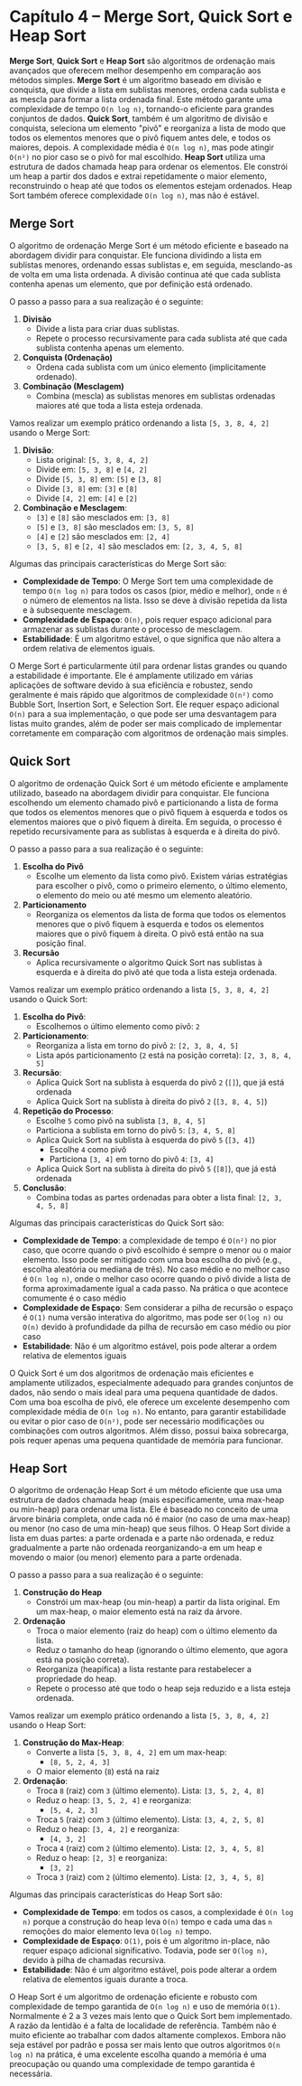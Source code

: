 # Capítulo 4 – Merge Sort, Quick Sort e Heap Sort

**Merge Sort**, **Quick Sort** e **Heap Sort** são algoritmos de ordenação mais avançados que oferecem melhor desempenho em comparação aos métodos simples. **Merge Sort** é um algoritmo baseado em divisão e conquista, que divide a lista em sublistas menores, ordena cada sublista e as mescla para formar a lista ordenada final. Este método garante uma complexidade de tempo `O(n log n)`, tornando-o eficiente para grandes conjuntos de dados. **Quick Sort**, também é um algoritmo de divisão e conquista, seleciona um elemento "pivô" e reorganiza a lista de modo que todos os elementos menores que o pivô fiquem antes dele, e todos os maiores, depois. A complexidade média é `O(n log n)`, mas pode atingir `O(n²)` no pior caso se o pivô for mal escolhido. **Heap Sort** utiliza uma estrutura de dados chamada heap para ordenar os elementos. Ele constrói um heap a partir dos dados e extrai repetidamente o maior elemento, reconstruindo o heap até que todos os elementos estejam ordenados. Heap Sort também oferece complexidade `O(n log n)`, mas não é estável.

## Merge Sort

O algoritmo de ordenação Merge Sort é um método eficiente e baseado na abordagem dividir para conquistar. Ele funciona dividindo a lista em sublistas menores, ordenando essas sublistas e, em seguida, mesclando-as de volta em uma lista ordenada. A divisão continua até que cada sublista contenha apenas um elemento, que por definição está ordenado.

O passo a passo para a sua realização é o seguinte:

1. **Divisão**
   - Divide a lista para criar duas sublistas.
   - Repete o processo recursivamente para cada sublista até que cada sublista contenha apenas um elemento.
2. **Conquista (Ordenação)**
   - Ordena cada sublista com um único elemento (implicitamente ordenado).
3. **Combinação (Mesclagem)**
   - Combina (mescla) as sublistas menores em sublistas ordenadas maiores até que toda a lista esteja ordenada.

Vamos realizar um exemplo prático ordenando a lista `[5, 3, 8, 4, 2]` usando o Merge Sort:

1. **Divisão**:
   - Lista original: `[5, 3, 8, 4, 2]`
   - Divide em: `[5, 3, 8]` e `[4, 2]`
   - Divide `[5, 3, 8]` em: `[5]` e `[3, 8]`
   - Divide `[3, 8]` em: `[3]` e `[8]`
   - Divide `[4, 2]` em: `[4]` e `[2]`
2. **Combinação e Mesclagem**:
   - `[3]` e `[8]` são mesclados em: `[3, 8]`
   - `[5]` e `[3, 8]` são mesclados em: `[3, 5, 8]`
   - `[4]` e `[2]` são mesclados em: `[2, 4]`
   - `[3, 5, 8]` e `[2, 4]` são mesclados em: `[2, 3, 4, 5, 8]`

Algumas das principais características do Merge Sort são:

- **Complexidade de Tempo**: O Merge Sort tem uma complexidade de tempo `O(n log n)` para todos os casos (pior, médio e melhor), onde `n` é o número de elementos na lista. Isso se deve à divisão repetida da lista e à subsequente mesclagem.
- **Complexidade de Espaço**: `O(n)`, pois requer espaço adicional para armazenar as sublistas durante o processo de mesclagem.
- **Estabilidade**: É um algoritmo estável, o que significa que não altera a ordem relativa de elementos iguais.

O Merge Sort é particularmente útil para ordenar listas grandes ou quando a estabilidade é importante. Ele é amplamente utilizado em várias aplicações de software devido à sua eficiência e robustez, sendo geralmente é mais rápido que algoritmos de complexidade `O(n²)` como Bubble Sort, Insertion Sort, e Selection Sort. Ele requer espaço adicional `O(n)` para a sua implementação, o que pode ser uma desvantagem para listas muito grandes, além de poder ser mais complicado de implementar corretamente em comparação com algoritmos de ordenação mais simples.

## Quick Sort

O algoritmo de ordenação Quick Sort é um método eficiente e amplamente utilizado, baseado na abordagem dividir para conquistar. Ele funciona escolhendo um elemento chamado pivô e particionando a lista de forma que todos os elementos menores que o pivô fiquem à esquerda e todos os elementos maiores que o pivô fiquem à direita. Em seguida, o processo é repetido recursivamente para as sublistas à esquerda e à direita do pivô. 

O passo a passo para a sua realização é o seguinte:

1. **Escolha do Pivô**
   - Escolhe um elemento da lista como pivô. Existem várias estratégias para escolher o pivô, como o primeiro elemento, o último elemento, o elemento do meio ou até mesmo um elemento aleatório.
2. **Particionamento**
   - Reorganiza os elementos da lista de forma que todos os elementos menores que o pivô fiquem à esquerda e todos os elementos maiores que o pivô fiquem à direita. O pivô está então na sua posição final.
3. **Recursão**
   - Aplica recursivamente o algoritmo Quick Sort nas sublistas à esquerda e à direita do pivô até que toda a lista esteja ordenada.

Vamos realizar um exemplo prático ordenando a lista `[5, 3, 8, 4, 2]` usando o Quick Sort:

1. **Escolha do Pivô**:
   - Escolhemos o último elemento como pivô: `2`
2. **Particionamento**:
   - Reorganiza a lista em torno do pivô `2`: `[2, 3, 8, 4, 5]`
   - Lista após particionamento (`2` está na posição correta): `[2, 3, 8, 4, 5]`
3. **Recursão**:
   - Aplica Quick Sort na sublista à esquerda do pivô `2` (`[]`), que já está ordenada
   - Aplica Quick Sort na sublista à direita do pivô `2` (`[3, 8, 4, 5]`)
4. **Repetição do Processo**:
   - Escolhe `5` como pivô na sublista `[3, 8, 4, 5]`
   - Particiona a sublista em torno do pivô `5`: `[3, 4, 5, 8]`
   - Aplica Quick Sort na sublista à esquerda do pivô `5` (`[3, 4]`)
      - Escolhe `4` como pivô
      - Particiona `[3, 4]` em torno do pivô `4`: `[3, 4]`
   - Aplica Quick Sort na sublista à direita do pivô `5` (`[8]`), que já está ordenada
5. **Conclusão**:
   - Combina todas as partes ordenadas para obter a lista final: `[2, 3, 4, 5, 8]`

Algumas das principais características do Quick Sort são:

- **Complexidade de Tempo**: a complexidade de tempo é `O(n²)` no pior caso, que ocorre quando o pivô escolhido é sempre o menor ou o maior elemento. Isso pode ser mitigado com uma boa escolha do pivô (e.g., escolha aleatória ou mediana de três). No caso médio e no melhor caso é `O(n log n)`, onde o melhor caso ocorre quando o pivô divide a lista de forma aproximadamente igual a cada passo. Na prática o que acontece comumente é o caso médio
- **Complexidade de Espaço**: Sem considerar a pilha de recursão o espaço é `O(1)` numa versão interativa do algoritmo, mas pode ser `O(log n)` ou `O(n)` devido à profundidade da pilha de recursão em caso médio ou pior caso
- **Estabilidade**: Não é um algoritmo estável, pois pode alterar a ordem relativa de elementos iguais

O Quick Sort é um dos algoritmos de ordenação mais eficientes e amplamente utilizados, especialmente adequado para grandes conjuntos de dados, não sendo o mais ideal para uma pequena quantidade de dados. Com uma boa escolha de pivô, ele oferece um excelente desempenho com complexidade média de `O(n log n)`. No entanto, para garantir estabilidade ou evitar o pior caso de `O(n²)`, pode ser necessário modificações ou combinações com outros algoritmos. Além disso, possui baixa sobrecarga, pois requer apenas uma pequena quantidade de memória para funcionar.

## Heap Sort

O algoritmo de ordenação Heap Sort é um método eficiente que usa uma estrutura de dados chamada heap (mais especificamente, uma max-heap ou min-heap) para ordenar uma lista. Ele é baseado no conceito de uma árvore binária completa, onde cada nó é maior (no caso de uma max-heap) ou menor (no caso de uma min-heap) que seus filhos. O Heap Sort divide a lista em duas partes: a parte ordenada e a parte não ordenada, e reduz gradualmente a parte não ordenada reorganizando-a em um heap e movendo o maior (ou menor) elemento para a parte ordenada.

O passo a passo para a sua realização é o seguinte:

1. **Construção do Heap**
   - Constrói um max-heap (ou min-heap) a partir da lista original. Em um max-heap, o maior elemento está na raiz da árvore.
2. **Ordenação**
   - Troca o maior elemento (raiz do heap) com o último elemento da lista.
   - Reduz o tamanho do heap (ignorando o último elemento, que agora está na posição correta).
   - Reorganiza (heapifica) a lista restante para restabelecer a propriedade do heap.
   - Repete o processo até que todo o heap seja reduzido e a lista esteja ordenada.

Vamos realizar um exemplo prático ordenando a lista `[5, 3, 8, 4, 2]` usando o Heap Sort:

1. **Construção do Max-Heap**:
   - Converte a lista `[5, 3, 8, 4, 2]` em um max-heap:
      - `[8, 5, 2, 4, 3]`
   - O maior elemento (`8`) está na raiz
2. **Ordenação**:
   - Troca `8` (raiz) com `3` (último elemento). Lista: `[3, 5, 2, 4, 8]`
   - Reduz o heap: `[3, 5, 2, 4]` e reorganiza:
      - `[5, 4, 2, 3]`
   - Troca `5` (raiz) com `3` (último elemento). Lista: `[3, 4, 2, 5, 8]`
   - Reduz o heap: `[3, 4, 2]` e reorganiza:
      - `[4, 3, 2]`
   - Troca `4` (raiz) com `2` (último elemento). Lista: `[2, 3, 4, 5, 8]`
   - Reduz o heap: `[2, 3]` e reorganiza:
      - `[3, 2]`
   - Troca `3` (raiz) com `2` (último elemento). Lista: `[2, 3, 4, 5, 8]`

Algumas das principais características do Heap Sort são:

- **Complexidade de Tempo**: em todos os casos, a complexidade é `O(n log n)` porque a construção do heap leva `O(n)` tempo e cada uma das `n` remoções do maior elemento leva `O(log n)` tempo.
- **Complexidade de Espaço**: `O(1)`, pois é um algoritmo in-place, não requer espaço adicional significativo. Todavia, pode ser `O(log n)`, devido à pilha de chamadas recursiva.
- **Estabilidade**: Não é um algoritmo estável, pois pode alterar a ordem relativa de elementos iguais durante a troca.

O Heap Sort é um algoritmo de ordenação eficiente e robusto com complexidade de tempo garantida de `O(n log n)` e uso de memória `O(1)`. Normalmente é 2 a 3 vezes mais lento que o Quick Sort bem implementado. A razão da lentidão é a falta de localidade de referência. Também não é muito eficiente ao trabalhar com dados altamente complexos. Embora não seja estável por padrão e possa ser mais lento que outros algoritmos `O(n log n)` na prática, é uma excelente escolha quando a memória é uma preocupação ou quando uma complexidade de tempo garantida é necessária.
